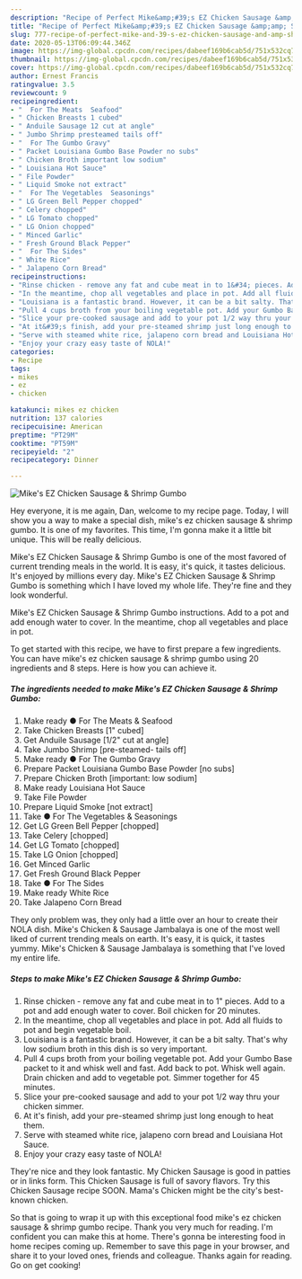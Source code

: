 ```yaml
---
description: "Recipe of Perfect Mike&amp;#39;s EZ Chicken Sausage &amp;amp; Shrimp Gumbo"
title: "Recipe of Perfect Mike&amp;#39;s EZ Chicken Sausage &amp;amp; Shrimp Gumbo"
slug: 777-recipe-of-perfect-mike-and-39-s-ez-chicken-sausage-and-amp-shrimp-gumbo
date: 2020-05-13T06:09:44.346Z
image: https://img-global.cpcdn.com/recipes/dabeef169b6cab5d/751x532cq70/mikes-ez-chicken-sausage-shrimp-gumbo-recipe-main-photo.jpg
thumbnail: https://img-global.cpcdn.com/recipes/dabeef169b6cab5d/751x532cq70/mikes-ez-chicken-sausage-shrimp-gumbo-recipe-main-photo.jpg
cover: https://img-global.cpcdn.com/recipes/dabeef169b6cab5d/751x532cq70/mikes-ez-chicken-sausage-shrimp-gumbo-recipe-main-photo.jpg
author: Ernest Francis
ratingvalue: 3.5
reviewcount: 9
recipeingredient:
- "  For The Meats  Seafood"
- " Chicken Breasts 1 cubed"
- " Anduile Sausage 12 cut at angle"
- " Jumbo Shrimp presteamed tails off"
- "  For The Gumbo Gravy"
- " Packet Louisiana Gumbo Base Powder no subs"
- " Chicken Broth important low sodium"
- " Louisiana Hot Sauce"
- " File Powder"
- " Liquid Smoke not extract"
- "  For The Vegetables  Seasonings"
- " LG Green Bell Pepper chopped"
- " Celery chopped"
- " LG Tomato chopped"
- " LG Onion chopped"
- " Minced Garlic"
- " Fresh Ground Black Pepper"
- "  For The Sides"
- " White Rice"
- " Jalapeno Corn Bread"
recipeinstructions:
- "Rinse chicken - remove any fat and cube meat in to 1&#34; pieces. Add to a pot and add enough water to cover. Boil chicken for 20 minutes."
- "In the meantime, chop all vegetables and place in pot. Add all fluids to pot and begin vegetable boil."
- "Louisiana is a fantastic brand. However, it can be a bit salty. That&#39;s why low sodium broth in this dish is so very important."
- "Pull 4 cups broth from your boiling vegetable pot. Add your Gumbo Base packet to it and whisk well and fast. Add back to pot. Whisk well again. Drain chicken and add to vegetable pot. Simmer together for 45 minutes."
- "Slice your pre-cooked sausage and add to your pot 1/2 way thru your chicken simmer."
- "At it&#39;s finish, add your pre-steamed shrimp just long enough to heat them."
- "Serve with steamed white rice, jalapeno corn bread and Louisiana Hot Sauce."
- "Enjoy your crazy easy taste of NOLA!"
categories:
- Recipe
tags:
- mikes
- ez
- chicken

katakunci: mikes ez chicken 
nutrition: 137 calories
recipecuisine: American
preptime: "PT29M"
cooktime: "PT59M"
recipeyield: "2"
recipecategory: Dinner

---
```



![Mike&#39;s EZ Chicken Sausage &amp; Shrimp Gumbo](https://img-global.cpcdn.com/recipes/dabeef169b6cab5d/751x532cq70/mikes-ez-chicken-sausage-shrimp-gumbo-recipe-main-photo.jpg)

Hey everyone, it is me again, Dan, welcome to my recipe page. Today, I will show you a way to make a special dish, mike&#39;s ez chicken sausage &amp; shrimp gumbo. It is one of my favorites. This time, I'm gonna make it a little bit unique. This will be really delicious.

Mike&#39;s EZ Chicken Sausage &amp; Shrimp Gumbo is one of the most favored of current trending meals in the world. It is easy, it's quick, it tastes delicious. It's enjoyed by millions every day. Mike&#39;s EZ Chicken Sausage &amp; Shrimp Gumbo is something which I have loved my whole life. They're fine and they look wonderful.

Mike&#39;s EZ Chicken Sausage &amp; Shrimp Gumbo instructions. Add to a pot and add enough water to cover. In the meantime, chop all vegetables and place in pot.


To get started with this recipe, we have to first prepare a few ingredients. You can have mike&#39;s ez chicken sausage &amp; shrimp gumbo using 20 ingredients and 8 steps. Here is how you can achieve it.

<!--inarticleads1-->

##### The ingredients needed to make Mike&#39;s EZ Chicken Sausage &amp; Shrimp Gumbo:

1. Make ready  ● For The Meats &amp; Seafood
1. Take  Chicken Breasts [1&#34; cubed]
1. Get  Anduile Sausage [1/2&#34; cut at angle]
1. Take  Jumbo Shrimp [pre-steamed- tails off]
1. Make ready  ● For The Gumbo Gravy
1. Prepare  Packet Louisiana Gumbo Base Powder [no subs]
1. Prepare  Chicken Broth [important: low sodium]
1. Make ready  Louisiana Hot Sauce
1. Take  File Powder
1. Prepare  Liquid Smoke [not extract]
1. Take  ● For The Vegetables &amp; Seasonings
1. Get  LG Green Bell Pepper [chopped]
1. Take  Celery [chopped]
1. Get  LG Tomato [chopped]
1. Take  LG Onion [chopped]
1. Get  Minced Garlic
1. Get  Fresh Ground Black Pepper
1. Take  ● For The Sides
1. Make ready  White Rice
1. Take  Jalapeno Corn Bread


They only problem was, they only had a little over an hour to create their NOLA dish. Mike&#39;s Chicken &amp; Sausage Jambalaya is one of the most well liked of current trending meals on earth. It&#39;s easy, it is quick, it tastes yummy. Mike&#39;s Chicken &amp; Sausage Jambalaya is something that I&#39;ve loved my entire life. 

<!--inarticleads2-->

##### Steps to make Mike&#39;s EZ Chicken Sausage &amp; Shrimp Gumbo:

1. Rinse chicken - remove any fat and cube meat in to 1&#34; pieces. Add to a pot and add enough water to cover. Boil chicken for 20 minutes.
1. In the meantime, chop all vegetables and place in pot. Add all fluids to pot and begin vegetable boil.
1. Louisiana is a fantastic brand. However, it can be a bit salty. That&#39;s why low sodium broth in this dish is so very important.
1. Pull 4 cups broth from your boiling vegetable pot. Add your Gumbo Base packet to it and whisk well and fast. Add back to pot. Whisk well again. Drain chicken and add to vegetable pot. Simmer together for 45 minutes.
1. Slice your pre-cooked sausage and add to your pot 1/2 way thru your chicken simmer.
1. At it&#39;s finish, add your pre-steamed shrimp just long enough to heat them.
1. Serve with steamed white rice, jalapeno corn bread and Louisiana Hot Sauce.
1. Enjoy your crazy easy taste of NOLA!


They&#39;re nice and they look fantastic. My Chicken Sausage is good in patties or in links form. This Chicken Sausage is full of savory flavors. Try this Chicken Sausage recipe SOON. Mama&#39;s Chicken might be the city&#39;s best-known chicken. 

So that is going to wrap it up with this exceptional food mike&#39;s ez chicken sausage &amp; shrimp gumbo recipe. Thank you very much for reading. I'm confident you can make this at home. There's gonna be interesting food in home recipes coming up. Remember to save this page in your browser, and share it to your loved ones, friends and colleague. Thanks again for reading. Go on get cooking!
